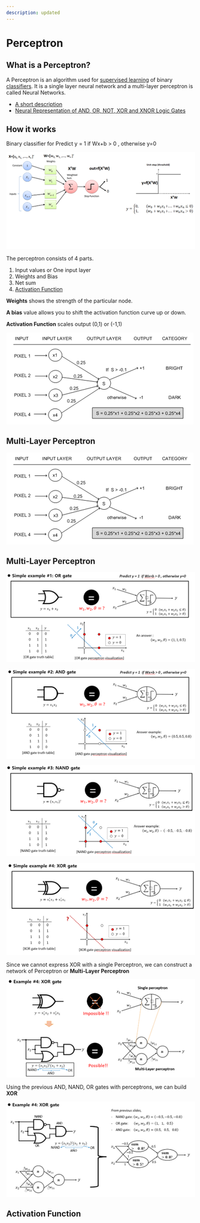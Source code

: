 ```yaml
---
description: updated
---
```


# Perceptron

## What is a Perceptron?

A Perceptron is an algorithm used for [supervised learning](https://deepai.org/machine-learning-glossary-and-terms/supervised-learning) of binary [classifiers](https://deepai.org/machine-learning-glossary-and-terms/classifier). It is a single layer neural network and a multi-layer perceptron is called Neural Networks.

* [A short description](https://deepai.org/machine-learning-glossary-and-terms/perceptron)
* [Neural Representation of AND, OR, NOT, XOR and XNOR Logic Gates](https://medium.com/@stanleydukor/neural-representation-of-and-or-not-xor-and-xnor-logic-gates-perceptron-algorithm-b0275375fea1) 

## How it works

Binary classifier for Predict y = 1 if Wx+b &gt; 0 , otherwise y=0

![](../../.gitbook/assets/image%20%28216%29.png)

The perceptron consists of 4 parts.

1. Input values or One input layer
2. Weights and Bias
3. Net sum
4. [Activation Function](https://medium.com/towards-data-science/activation-functions-neural-networks-1cbd9f8d91d6)

**Weights** shows the strength of the particular node.

**A bias** value allows you to shift the activation function curve up or down.

**Activation Function** scales output \(0,1\) or \(-1,1\)

![](../../.gitbook/assets/image%20%28223%29.png)

## Multi-Layer Perceptron

![](../../.gitbook/assets/image%20%28223%29%20%281%29.png)

## Multi-Layer Perceptron

![](../../.gitbook/assets/image%20%28219%29.png)

![](../../.gitbook/assets/image%20%28215%29.png)

![](../../.gitbook/assets/image%20%28221%29.png)

![](../../.gitbook/assets/image%20%28217%29.png)

Since we cannot express XOR with a single Perceptron, we can construct a network of Perceptron or **Multi-Layer Perceptron**

![](../../.gitbook/assets/image%20%28222%29.png)

Using the previous AND, NAND, OR gates with perceptrons, we can build **XOR**

![](../../.gitbook/assets/image%20%28220%29.png)

## Activation Function

